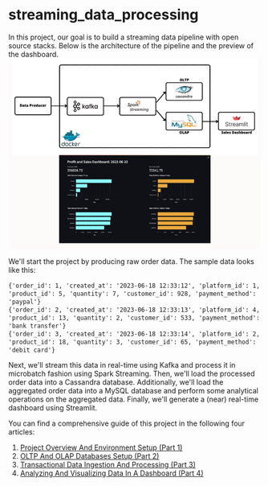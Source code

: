 # streaming_data_processing
In this project, our goal is to build a streaming data pipeline with open source stacks. Below is the architecture of the pipeline and the preview of the dashboard.
![Pipeline Architecture](sdp_thumbnail.png)

We'll start the project by producing raw order data. The sample data looks like this:

```{json}
{'order_id': 1, 'created_at': '2023-06-18 12:33:12', 'platform_id': 1, 'product_id': 5, 'quantity': 7, 'customer_id': 928, 'payment_method': 'paypal'}
{'order_id': 2, 'created_at': '2023-06-18 12:33:13', 'platform_id': 4, 'product_id': 13, 'quantity': 2, 'customer_id': 533, 'payment_method': 'bank transfer'}
{'order_id': 3, 'created_at': '2023-06-18 12:33:14', 'platform_id': 2, 'product_id': 18, 'quantity': 3, 'customer_id': 65, 'payment_method': 'debit card'}
```

Next, we'll stream this data in real-time using Kafka and process it in microbatch fashion using Spark Streaming. Then, we'll load the processed order data into a Cassandra database. Additionally, we'll load the aggregated order data into a MySQL database and perform some analytical operations on the aggregated data. Finally, we'll generate a (near) real-time dashboard using Streamlit.

You can find a comprehensive guide of this project in the following four articles:
1. [Project Overview And Environment Setup (Part 1)](https://supertype.ai/notes/streaming-data-processing-part-1/)
2. [OLTP And OLAP Databases Setup (Part 2)](https://supertype.ai/notes/streaming-data-processing-part-2/) 
3. [Transactional Data Ingestion And Processing (Part 3)](https://supertype.ai/notes/streaming-data-processing-part-3/) 
4. [Analyzing And Visualizing Data In A Dashboard (Part 4)](https://supertype.ai/notes/streaming-data-processing-part-4/) 


